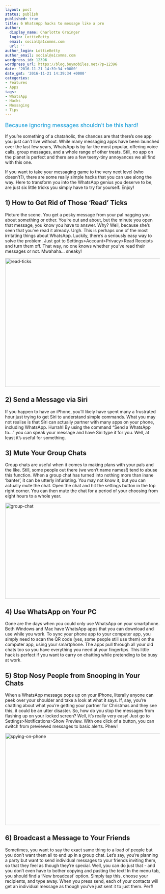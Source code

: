 ```yaml
---
layout: post
status: publish
published: true
title: 6 WhatsApp hacks to message like a pro
author:
  display_name: Charlotte Grainger
  login: LottieBetty
  email: social@a1comms.com
  url: ''
author_login: LottieBetty
author_email: social@a1comms.com
wordpress_id: 12396
wordpress_url: https://blog.buymobiles.net/?p=12396
date: '2016-11-21 14:39:34 +0000'
date_gmt: '2016-11-21 14:39:34 +0000'
categories:
- Features
- Apps
tags:
- WhatsApp
- Hacks
- Messaging
- Tips
---
```

<p><span class="postStandFirst" style="color: #0896d5; line-height: 26px; font-size: 18px;">Because ignoring messages shouldn&rsquo;t be this hard!</span></p>
<p>If you&rsquo;re something of a chataholic, the chances are that there&rsquo;s one app you just can&rsquo;t live without. While many messaging apps have been launched over the last few years, WhatsApp is by far the most popular, offering voice calls, group messages, and a whole range of other treats. Still, no app on the planet is perfect and there are a few teeny-tiny annoyances we all find with this one.</p>
<p>If you want to take your messaging game to the very next level (who doesn&rsquo;t?), there are some really simple hacks that you can use along the way. Here to transform you into the WhatsApp genius you deserve to be, are just six little tricks you simply have to try for yourself. Enjoy!</p>
<h2>1) How to Get Rid of Those &lsquo;Read&rsquo; Ticks</h2>
<p>Picture the scene. You get a pesky message from your pal nagging you about something or other. You&rsquo;re out and about, but the minute you open that message, you know you have to answer. Why? Well, because she&rsquo;s seen that you&rsquo;ve read it already. Urgh. This is perhaps one of the most irritating things about WhatsApp. Luckily, there&rsquo;s a seriously easy way to solve the problem. Just got to Settings>Account>Privacy>Read Receipts and turn them off. That way, no one knows whether you&rsquo;ve read their messages or not. Mwahaha&hellip; sneaky!</p>
<p><img class="aligncenter wp-image-12402 size-full" src="https://a1comms-blog-buymobiles.storage.googleapis.com/2016/11/read-ticks.jpg" alt="read-ticks" width="600" height="420" /></p>
<h2>2) Send a Message via Siri</h2>
<p>If you happen to have an iPhone, you&rsquo;ll likely have spent many a frustrated hour just trying to get Siri to understand simple commands. What you may not realise is that Siri can actually partner with many apps on your phone, including WhatsApp. Hurrah! By using the command &ldquo;Send a WhatsApp to&hellip;&rdquo; you can speak your message and have Siri type it for you. Well, at least it&rsquo;s useful for something.</p>
<h2>3) Mute Your Group Chats</h2>
<p>Group chats are useful when it comes to making plans with your pals and the like. Still, some people out there (we won&rsquo;t name names!) tend to abuse this function. When a group chat has turned into nothing more than inane &lsquo;banter&rsquo;, it can be utterly infuriating. You may not know it, but you can actually mute the chat. Open the chat and hit the settings button in the top right corner. You can then mute the chat for a period of your choosing from eight hours to a whole year.</p>
<p><img class="aligncenter wp-image-12406" src="https://a1comms-blog-buymobiles.storage.googleapis.com/2016/11/group-chat.jpg" alt="group-chat" width="600" height="313" /></p>
<h2>4) Use WhatsApp on Your&nbsp;PC</h2>
<p>Gone are the days when you could only use WhatsApp on your smartphone. Both Windows and Mac have WhatsApp apps that you can download and use while you work. To sync your phone app to your computer app, you simply need to scan the QR code (yes, some people still use them) on the computer app, using your smartphone. The apps pull through all your old chats too so you have everything you need at your fingertips. This little hack is perfect if you want to carry on chatting while pretending to be busy at work.</p>
<h2>5) Stop Nosy People from Snooping in Your Chats</h2>
<p>When a WhatsApp message pops up on your iPhone, literally anyone can peek over your shoulder and take a look at what it says. If, say, you&rsquo;re chatting about what you&rsquo;re getting your partner for Christmas and they see this, it could be an utter disaster. So, how do you stop the messages from flashing up on your locked screen? Well, it&rsquo;s really very easy! Just go to Settings>Notifications>Show Preview. With one click of a button, you can switch from previewed messages to basic alerts. Phew!</p>
<p><img class="aligncenter wp-image-12404 size-full" src="https://a1comms-blog-buymobiles.storage.googleapis.com/2016/11/spying-on-phone.jpg" alt="spying-on-phone" width="600" height="300" /></p>
<h2>6) Broadcast a Message to Your Friends</h2>
<p>Sometimes, you want to say the exact same thing to a load of people but you don&rsquo;t want them all to end up in a group chat. Let&rsquo;s say, you&rsquo;re planning a party but want to send individual messages to your friends inviting them, so that they feel as though they&rsquo;re special. Well, you can do just that - and you don&rsquo;t even have to bother copying and pasting the text! In the menu tab, you should find a &lsquo;New broadcast&rsquo; option. Simply tap this, choose your recipients, and type away. When you press send, each of your contacts will get an individual message as though you&rsquo;ve just sent it to just them. Perf!</p>
